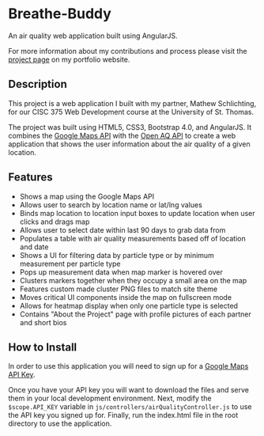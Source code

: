 # Breathe-Buddy
An air quality web application built using AngularJS.

For more information about my contributions and process please visit the <a href="http://www.colesamdevelopment.com/portfolio/breathe-buddy.html" target="_blank">project page</a> on my portfolio website.

<h2>Description</h2>

This project is a web application I built with my partner, Mathew Schlichting, for our CISC 375 Web Development course at 
the University of St. Thomas.

The project was built using HTML5, CSS3, Bootstrap 4.0, and AngularJS. It combines the 
<a href="https://developers.google.com/maps/" target="_blank">Google Maps API</a> with the 
<a href="https://docs.openaq.org/" target="_blank">Open AQ API</a> to create a web application that shows the 
user information about the air quality of a given location. 

<h2>Features</h2>
<ul>
  <li>Shows a map using the Google Maps API</li>
  <li>Allows user to search by location name or lat/lng values</li>
  <li>Binds map location to location input boxes to update location when user clicks and drags map</li>
  <li>Allows user to select date within last 90 days to grab data from</li>
  <li>Populates a table with air quality measurements based off of location and date</li>
  <li>Shows a UI for filtering data by particle type or by minimum measurement per particle type</li>
  <li>Pops up measurement data when map marker is hovered over</li>
  <li>Clusters markers together when they occupy a small area on the map</li>
  <li>Features custom made cluster PNG files to match site theme</li>
  <li>Moves critical UI components inside the map on fullscreen mode</li>
  <li>Allows for heatmap display when only one particle type is selected</li>
  <li>Contains "About the Project" page with profile pictures of each partner and short bios</li>
</ul>

<h2>How to Install</h2>

In order to use this application you will need to sign up for a <a href="https://developers.google.com/maps/documentation/javascript/get-api-key">Google Maps API Key</a>.

Once you have your API key you will want to download the files and serve them in your local development environment. 
Next, modify the `$scope.API_KEY` variable in `js/controllers/airQualityController.js` to use the API key you signed up for.
Finally, run the index.html file in the root directory to use the application.
